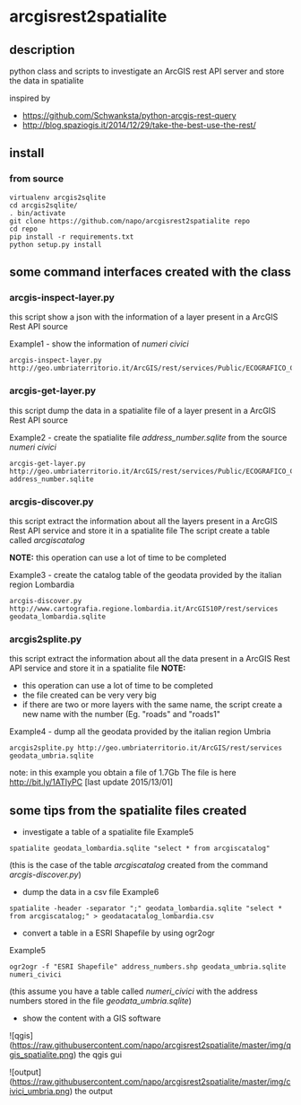 # arcgisrest2spatialite
## description
python class and scripts to investigate an ArcGIS rest API server and store the data in spatialite

inspired by 
* https://github.com/Schwanksta/python-arcgis-rest-query
* http://blog.spaziogis.it/2014/12/29/take-the-best-use-the-rest/

## install 
### from source
```
virtualenv arcgis2sqlite
cd arcgis2sqlite/
. bin/activate
git clone https://github.com/napo/arcgisrest2spatialite repo
cd repo
pip install -r requirements.txt
python setup.py install
```
## some command interfaces created with the class
### arcgis-inspect-layer.py
this script show a json with the information of a layer present in a ArcGIS Rest API source

Example1 - show the information of *numeri civici*
```
arcgis-inspect-layer.py http://geo.umbriaterritorio.it/ArcGIS/rest/services/Public/ECOGRAFICO_CATASTALE1_WGS84/MapServer/0
```

### arcgis-get-layer.py
this script dump the data in a spatialite file of a layer present in a ArcGIS Rest API source

Example2 - create the spatialite file *address_number.sqlite* from the source *numeri civici*
```
arcgis-get-layer.py http://geo.umbriaterritorio.it/ArcGIS/rest/services/Public/ECOGRAFICO_CATASTALE1_WGS84/MapServer/0 address_number.sqlite
```

### arcgis-discover.py 
this script extract the information about all the layers present in a ArcGIS Rest API service and store it in a spatialite file
The script create a table called *arcgiscatalog*

**NOTE:** this operation can use a lot of time to be completed

Example3 - create the catalog table of the geodata provided by the italian region Lombardia
```
arcgis-discover.py http://www.cartografia.regione.lombardia.it/ArcGIS10P/rest/services geodata_lombardia.sqlite
```

### arcgis2splite.py
this script extract the information about all the data present in a ArcGIS Rest API service and store it in a spatialite file
**NOTE:** 
- this operation can use a lot of time to be completed
- the file created can be very very big
- if there are two or more layers with the same name, the script create a new name with the number (Eg. "roads" and "roads1"

Example4 - dump all the geodata provided by the italian region Umbria
```
arcgis2splite.py http://geo.umbriaterritorio.it/ArcGIS/rest/services geodata_umbria.sqlite
```
note: in this example you obtain a file of 1.7Gb
The file is here http://bit.ly/1ATIyPC [last update 2015/13/01]

## some tips from the spatialite files created

- investigate a table of a spatialite file
Example5
```
spatialite geodata_lombardia.sqlite "select * from arcgiscatalog"
```
(this is the case of the table *arcgiscatalog* created from the command *arcgis-discover.py*)

- dump the data in a csv file
Example6 
```
spatialite -header -separator ";" geodata_lombardia.sqlite "select * from arcgiscatalog;" > geodatacatalog_lombardia.csv
```
- convert a table in a ESRI Shapefile by using ogr2ogr

Example5
```
ogr2ogr -f "ESRI Shapefile" address_numbers.shp geodata_umbria.sqlite numeri_civici
```
(this assume you have a table called *numeri_civici* with the address numbers stored in the file *geodata_umbria.sqlite*)

- show the content with a GIS software

![qgis] (https://raw.githubusercontent.com/napo/arcgisrest2spatialite/master/img/qgis_spatialite.png)
the qgis gui


![output] (https://raw.githubusercontent.com/napo/arcgisrest2spatialite/master/img/civici_umbria.png)
the output



 
